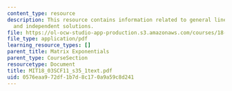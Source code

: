 ```yaml
---
content_type: resource
description: This resource contains information related to general linear ODE systems
  and independent solutions.
file: https://ol-ocw-studio-app-production.s3.amazonaws.com/courses/18-03sc-differential-equations-fall-2011/0576eaa972df1b7d8c170a9a59c8d241_MIT18_03SCF11_s35_1text.pdf
file_type: application/pdf
learning_resource_types: []
parent_title: Matrix Exponentials
parent_type: CourseSection
resourcetype: Document
title: MIT18_03SCF11_s35_1text.pdf
uid: 0576eaa9-72df-1b7d-8c17-0a9a59c8d241
---
```

